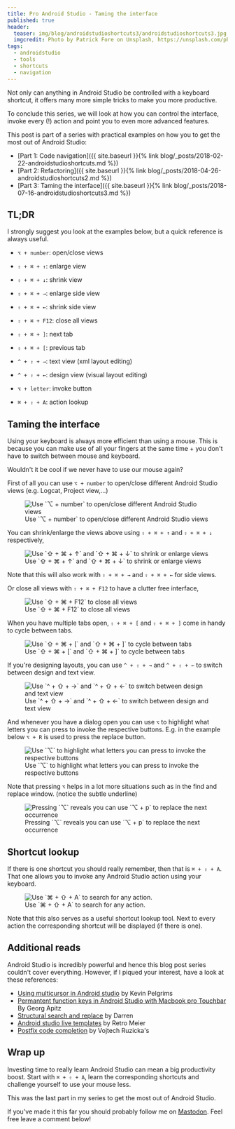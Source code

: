 ```yaml
---
title: Pro Android Studio - Taming the interface
published: true
header:
  teaser: img/blog/androidstudioshortcuts3/androidstudioshortcuts3.jpg
  imgcredit: Photo by Patrick Fore on Unsplash, https://unsplash.com/photos/YS_51ncQL5o, cropped
tags:
  - androidstudio
  - tools
  - shortcuts
  - navigation
---
```

Not only can anything in Android Studio be controlled with a keyboard shortcut, it offers many more simple tricks to make you more productive.

To conclude this series, we will look at how you can control the interface, invoke every (!) action and point you to even more advanced features.

>
This post is part of a series with practical examples on how you to get the most out of Android Studio:
- [Part 1: Code navigation]({{ site.baseurl }}{% link blog/_posts/2018-02-22-androidstudioshortcuts.md %})
- [Part 2: Refactoring]({{ site.baseurl }}{% link blog/_posts/2018-04-26-androidstudioshortcuts2.md %})
- [Part 3: Taming the interface]({{ site.baseurl }}{% link blog/_posts/2018-07-16-androidstudioshortcuts3.md %})


## TL;DR
I strongly suggest you look at the examples below, but a quick reference is always useful.

* `⌥ + number`: open/close views
* `⇧ + ⌘ + ↑`: enlarge view
* `⇧ + ⌘ + ↓`: shrink view
* `⇧ + ⌘ + →`: enlarge side view
* `⇧ + ⌘ + ←`: shrink side view
* `⇧ + ⌘ + F12`: close all views

* `⇧ + ⌘ + ]`: next tab
* `⇧ + ⌘ + [`: previous tab
* `^ + ⇧ + →`: text view (xml layout editing)
* `^ + ⇧ + ←`: design view (visual layout editing)
* `⌥ + letter`: invoke button

* `⌘ + ⇧ + A`: action lookup

## Taming the interface
Using your keyboard is always more efficient than using a mouse. This is because you can make use of all your fingers at the same time + you don't have to switch between mouse and keyboard.

Wouldn't it be cool if we never have to use our mouse again?

First of all you can use `⌥ + number` to open/close different Android Studio views (e.g. Logcat, Project view,...)

<figure>
  <img src="{{ site.url }}{{ site.baseurl }}/img/blog/androidstudioshortcuts3/openviews.gif"
       alt="Use `⌥ + number` to open/close different Android Studio views"/>
  <figcaption>Use `⌥ + number` to open/close different Android Studio views</figcaption>
</figure>

You can shrink/enlarge the views above using `⇧ + ⌘ + ↑` and `⇧ + ⌘ + ↓` respectively,

<figure>
  <img src="{{ site.url }}{{ site.baseurl }}/img/blog/androidstudioshortcuts3/expandshrinkviews.gif"
       alt="Use `⇧ + ⌘ + ↑` and `⇧ + ⌘ + ↓` to shrink or enlarge views"/>
  <figcaption>Use `⇧ + ⌘ + ↑` and `⇧ + ⌘ + ↓` to shrink or enlarge views</figcaption>
</figure>

Note that this will also work with `⇧ + ⌘ + →` and `⇧ + ⌘ + ←` for side views.

Or close all views with `⇧ + ⌘ + F12` to have a clutter free interface,

<figure>
  <img src="{{ site.url }}{{ site.baseurl }}/img/blog/androidstudioshortcuts3/closeallviews.gif"
       alt="Use `⇧ + ⌘ + F12` to close all views"/>
  <figcaption>Use `⇧ + ⌘ + F12` to close all views</figcaption>
</figure>

When you have multiple tabs open, `⇧ + ⌘ + [` and `⇧ + ⌘ + ]` come in handy to cycle between tabs.

<figure>
  <img src="{{ site.url }}{{ site.baseurl }}/img/blog/androidstudioshortcuts3/changetabs.gif"
       alt="Use `⇧ + ⌘ + [` and `⇧ + ⌘ + ]` to cycle between tabs"/>
  <figcaption>Use `⇧ + ⌘ + [` and `⇧ + ⌘ + ]` to cycle between tabs</figcaption>
</figure>

If you're designing layouts, you can use `^ + ⇧ + →` and `^ + ⇧ + ←` to switch between design and text view.

<figure>
  <img src="{{ site.url }}{{ site.baseurl }}/img/blog/androidstudioshortcuts3/switchdesignxml.gif"
       alt="Use `^ + ⇧ + →` and `^ + ⇧ + ←` to switch between design and text view"/>
  <figcaption>Use `^ + ⇧ + →` and `^ + ⇧ + ←` to switch between design and text view</figcaption>
</figure>

And whenever you have a dialog open you can use `⌥` to highlight what letters you can press to invoke the respective buttons. E.g. in the example below `⌥ + R` is used to press the replace button.

<figure>
  <img src="{{ site.url }}{{ site.baseurl }}/img/blog/androidstudioshortcuts3/controlinterface.gif"
       alt="Use `⌥` to highlight what letters you can press to invoke the respective buttons"/>
  <figcaption>Use `⌥` to highlight what letters you can press to invoke the respective buttons</figcaption>
</figure>

Note that pressing `⌥` helps in a lot more situations such as in the find and replace window. (notice the subtle underline)

<figure>
  <img src="{{ site.url }}{{ site.baseurl }}/img/blog/androidstudioshortcuts3/althighlighting.gif"
       alt="Pressing `⌥` reveals you can use `⌥ + p` to replace the next occurrence"/>
  <figcaption>Pressing `⌥` reveals you can use `⌥ + p` to replace the next occurrence</figcaption>
</figure>

## Shortcut lookup
If there is one shortcut you should really remember, then that is `⌘ + ⇧ + A`. That one allows you to invoke any Android Studio action using your keyboard.

<figure>
  <img src="{{ site.url }}{{ site.baseurl }}/img/blog/androidstudioshortcuts3/searchactions.gif"
       alt="Use `⌘ + ⇧ + A` to search for any action."/>
  <figcaption>Use `⌘ + ⇧ + A` to search for any action.</figcaption>
</figure>

Note that this also serves as a useful shortcut lookup tool. Next to every action the corresponding shortcut will be displayed (if there is one).

## Additional reads
Android Studio is incredibly powerful and hence this blog post series couldn't cover everything. However, if I piqued your interest, have a look at these references:

- [Using multicursor in Android studio](http://kevinpelgrims.com/blog/2017/12/29/using-multicursor-in-android-studio/) by Kevin Pelgrims
- [Permantent function keys in Android Studio with Macbook pro Touchbar](https://medium.com/@geapi/permanent-function-keys-intellij-macbook-pro-w-touchbar-d6fc78781b90) By Georg Apitz
- [Structural search and replace](https://afterecho.uk/blog/structural-search-and-replace-in-android-studio.html) by Darren
- [Android studio live templates](https://medium.com/google-developers/writing-more-code-by-writing-less-code-with-android-studio-live-templates-244f648d17c7) by Retro Meier
- [Postfix code completion](https://www.vojtechruzicka.com/intellij-idea-tips-tricks-postfix-code-completion/) by Vojtech Ruzicka's

## Wrap up
Investing time to really learn Android Studio can mean a big productivity boost. Start with `⌘ + ⇧ + A`, learn the corresponding shortcuts and challenge yourself to use your mouse less.

This was the last part in my series to get the most out of Android Studio.

If you've made it this far you should probably follow me on [Mastodon](https://androiddev.social/@Jeroenmols). Feel free leave a comment below!
